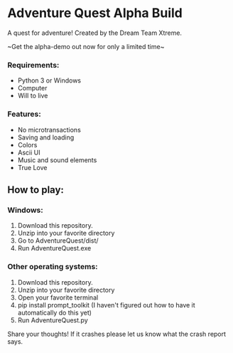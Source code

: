 # Adventure Quest Alpha Build
A quest for adventure! Created by the Dream Team Xtreme.

\~Get the alpha-demo out now for only a limited time~

### Requirements: 
*  Python 3 or Windows
*  Computer
*  Will to live

### Features:
*  No microtransactions
*  Saving and loading
*  Colors
*  Ascii UI
*  Music and sound elements
*  True Love

## How to play:

### Windows:
1. Download this repository.
2. Unzip into your favorite directory
3. Go to AdventureQuest/dist/
4. Run AdventureQuest.exe

### Other operating systems:
1.  Download this repository.
2. Unzip into your favorite directory
2.  Open your favorite terminal
4.  pip install prompt_toolkit (I haven't figured out how to have it automatically do this yet)
5.  Run AdventureQuest.py

Share your thoughts! If it crashes please let us know what the crash report says.
